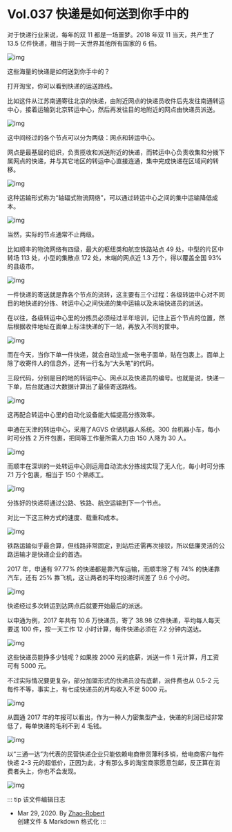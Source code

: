 # Vol.037 快递是如何送到你手中的

对于快递行业来说，每年的双 11 都是一场噩梦。2018 年双 11 当天，共产生了 13.5 亿件快递，相当于同一天世界其他所有国家的 6 倍。

![img](https://paperclip.host/static/U6yRaDu1Nabn1VGibjoLKWGrQSdibClkiah3IFHcBsg0hDYFDVHjzLS62TbJdTgRnR4NcryAmSMUxBeWMdMEZbSdg.gif)

这些海量的快递是如何送到你手中的？

打开淘宝，你可以看到快递的运送路线。

比如这件从江苏南通寄往北京的快递，由附近网点的快递员收件后先发往南通转运中心，接着运输到北京转运中心，然后再发往目的地附近的网点由快递员派送。

![img](https://paperclip.host/static/U6yRaDu1Nabn1VGibjoLKWGrQSdibClkiaho9mF7qdh9icBPGrMicsKyf7uy0qXwbWLpbwu2UvgVQwpZCcwYkhFPM2g.gif)

这中间经过的各个节点可以分为两级：网点和转运中心。

网点是最基层的组织，负责揽收和派送附近的快递，而转运中心负责收集和分拨下属网点的快递，并与其它地区的转运中心直接连通，集中完成快递在区域间的转移。

![img](https://paperclip.host/static/U6yRaDu1Nabn1VGibjoLKWGrQSdibClkiahozhLdq26CbFhpMqLbkgHdeaeB3uibPgYSkzbZsnJjPsWn8UTEUexV5g.gif)

这种运输形式称为“轴辐式物流网络”，可以通过转运中心之间的集中运输降低成本。

![img](https://paperclip.host/static/U6yRaDu1Nabn1VGibjoLKWGrQSdibClkiahe2qFpbHxrrDibibyCj7iaklddSDXvHuX9icXOT8rViaf1zTWJC2NzBQTribw.png)

当然，实际的节点通常不止两级。

比如顺丰的物流网络有四级，最大的枢纽类和航空铁路站点 49 处，中型的片区中转场 113 处，小型的集散点 172 处，末端的网点近 1.3 万个，得以覆盖全国 93% 的县级市。

![img](https://paperclip.host/static/U6yRaDu1Nabn1VGibjoLKWGrQSdibClkiaheeSwaR7cqYNiau1yjG7VlzdrsUk0PI8qlI7AgWMQr9Ix2zwU1iaMs0SQ.gif)

一件快递的寄送就是靠各个节点的流转，这主要有三个过程：各级转运中心对不同目的地快递的分拣、转运中心之间快递的集中运输以及末端快递员的派送。

在以往，各级转运中心里的分拣员必须经过半年培训，记住上百个节点的位置，然后根据收件地址在面单上标注快递的下一站，再放入不同的筐中。

![img](https://paperclip.host/static/U6yRaDu1Nabn1VGibjoLKWGrQSdibClkiahIVn88icFbNd8X3ZcW7EclibnyPu9qrYLQ5DkJLichRQ47CZBmKAKlSCKg.gif)

而在今天，当你下单一件快递，就会自动生成一张电子面单，贴在包裹上。面单上除了收寄件人的信息外，还有一行名为“大头笔”的代码。

三段代码，分别是目的地的转运中心、网点以及快递员的编号。也就是说，快递一下单，后台就通过大数据计算出了最佳寄送路线。

![img](https://paperclip.host/static/U6yRaDu1Nabn1VGibjoLKWGrQSdibClkiahVeujvohxicbfcCMjdAkVkMYNKkmNvptn9QOcKYMd9eCXmbtxPBG6dOA.gif)

这再配合转运中心里的自动化设备能大幅提高分拣效率。

申通在天津的转运中心，采用了AGVS 仓储机器人系统。300 台机器小车，每小时可分拣 2 万件包裹，把同等工作量所需人力由 150 人降为 30 人。

![img](https://paperclip.host/static/U6yRaDu1Nabn1VGibjoLKWGrQSdibClkiahbnLiathQXB67H1TGIUSbfLlq6iaUOibexwzOdnwhibhY6icMaDVYJIvB4xA.gif)

而顺丰在深圳的一处转运中心则运用自动流水分拣线实现了无人化，每小时可分拣 7.1 万个包裹，相当于 150 个熟练工。

![img](https://paperclip.host/static/U6yRaDu1Nabn1VGibjoLKWGrQSdibClkiahg7wNSYYY41BJgLDk3ux8rMwBhxiccv276Kuk8MYn8MiaEAMgZficibyicyg.gif)

分拣好的快递将通过公路、铁路、航空运输到下一个节点。

对比一下这三种方式的速度、载重和成本。

![img](https://paperclip.host/static/U6yRaDu1Nabn1VGibjoLKWGrQSdibClkiahKgjIOzISUZGsuNcPNrhJBiasaV7WCmeoU40sgQ9xibt07gyPh4vsdMng.png)

铁路运输似乎最合算，但线路非常固定，到站后还需再次接驳，所以低廉灵活的公路运输才是快递企业的首选。

2017 年，申通有 97.77% 的快递都是靠汽车运输，而顺丰除了有 74% 的快递靠汽车，还有 25% 靠飞机，这让两者的平均投递时间差了 9.6 个小时。

![img](https://paperclip.host/static/U6yRaDu1Nabn1VGibjoLKWGrQSdibClkiahv0q4anOZiaPBUgIy1tp9Yw4Nm9FayZibBkZmRVEYicyrjN8r0ckPia6GyQ.gif)

快递经过多次转运到达网点后就要开始最后的派送。

以申通为例，2017 年共有 10.6 万快递员，寄了 38.98 亿件快递，平均每人每天要送 100 件，按一天工作 12 小时计算，每件快递必须在 7.2 分钟内送达。

![img](https://paperclip.host/static/U6yRaDu1Nabn1VGibjoLKWGrQSdibClkiahW4bV12edPibwj97BYBf3CI7GbRhcQ2SClvT0J0ibKjsT2Ry0yYOWKCjg.gif)

这些快递员能挣多少钱呢？如果按 2000 元的底薪，派送一件 1 元计算，月工资可有 5000 元。

不过实际情况要更复杂，部分加盟形式的快递员没有底薪，派件费也从 0.5-2 元每件不等，事实上，有七成快递员的月均收入不足 5000 元。

![img](https://paperclip.host/static/U6yRaDu1Nabn1VGibjoLKWGrQSdibClkiahIxRTnFUAH7XiaQYCVPHLc5LDxMW0mbmQHb9lh1jrO8FSqialkGicTwLrA.gif)

从圆通 2017 年的年报可以看出，作为一种人力密集型产业，快递的利润已经非常低了，每单快递的毛利不到 4 毛钱。

![img](https://paperclip.host/static/U6yRaDu1Nabn1VGibjoLKWGrQSdibClkiahNVlibCeyFaT1icVOvER9xXOAV9JKTmJbG0OKqjMXHYKicibueKJN4T7WRQ.gif)

以“三通一达”为代表的民营快递企业只能依赖电商带货薄利多销，给电商客户每件快递 2-3 元的超低价，正因为此，才有那么多的淘宝商家愿意包邮，反正算在消费者头上，你也不会发现。

![img](https://paperclip.host/static/U6yRaDu1Nabn1VGibjoLKWGrQSdibClkiahb7iaD3VEusCaLRhNibPh6ARA55oW1ibByjyQkjRUPMTiaS8ibPVpWneqy4g.gif)

::: tip 该文件编辑日志

- Mar 29, 2020. By [Zhao-Robert](https://github.com/Zhao-Robert)  
创建文件 & Markdown 格式化
:::
